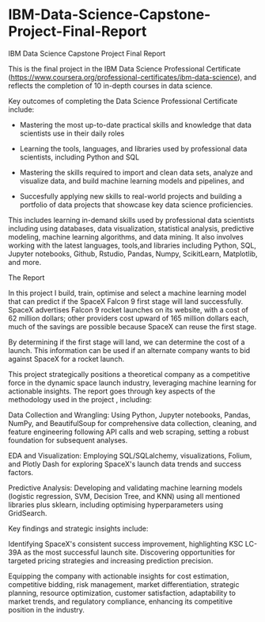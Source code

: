 # IBM-Data-Science-Capstone-Project-Final-Report
IBM Data Science Capstone Project Final Report

This is the final project in the IBM Data Science Professional Certificate (https://www.coursera.org/professional-certificates/ibm-data-science), and reflects the completion of 10 in-depth courses in data science.

Key outcomes of completing the Data Science Professional Certificate include:

  - Mastering the most up-to-date practical skills and knowledge that data scientists use in their daily roles

  - Learning the tools, languages, and libraries used by professional data scientists, including Python and SQL

  - Mastering the skills required to import and clean data sets, analyze and visualize data, and build machine learning models and pipelines, and

  - Succesfully applying new skills to real-world projects and building a portfolio of data projects that showcase key data science proficiencies.

This includes learning in-demand skills used by professional data scientists including using databases, data visualization, statistical analysis, predictive modeling, machine learning algorithms, and data mining. It also involves working with the latest languages, tools,and libraries including Python, SQL, Jupyter notebooks, Github, Rstudio, Pandas, Numpy, ScikitLearn, Matplotlib, and more.


The Report

In this project I build, train, optimise and select a machine learning model that can predict if the SpaceX Falcon 9 first stage will land successfully. SpaceX advertises Falcon 9 rocket launches on its website, with a cost of 62 million dollars; other providers cost upward of 165 million dollars each, much of the savings are possible because SpaceX can reuse the first stage. 

By determining if the first stage will land, we can determine the cost of a launch. This information can be used if an alternate company wants to bid against SpaceX for a rocket launch.

This project strategically positions a theoretical company as a competitive force in the dynamic space launch industry, leveraging machine learning for actionable insights. The report goes through key aspects of the methodology used in the project , including:​

Data Collection and Wrangling: Using Python, Jupyter notebooks, Pandas, NumPy, and BeautifulSoup for comprehensive data collection, cleaning, and feature engineering following API calls and web scraping, setting a robust foundation for subsequent analyses.​

EDA and Visualization: Employing SQL/SQLalchemy, visualizations, Folium, and Plotly Dash for exploring SpaceX's launch data trends and success factors.​

Predictive Analysis: Developing and validating machine learning models (logistic regression, SVM, Decision Tree, and KNN) using all mentioned libraries plus sklearn, including optimising hyperparameters using GridSearch. ​

Key findings and strategic insights include:​

Identifying SpaceX's consistent success improvement, highlighting KSC LC-39A as the most successful launch site. Discovering opportunities for targeted pricing strategies and increasing prediction precision.​

Equipping the company with actionable insights for cost estimation, competitive bidding, risk management, market differentiation, strategic planning, resource optimization, customer satisfaction, adaptability to market trends, and regulatory compliance, enhancing its competitive position in the industry.

